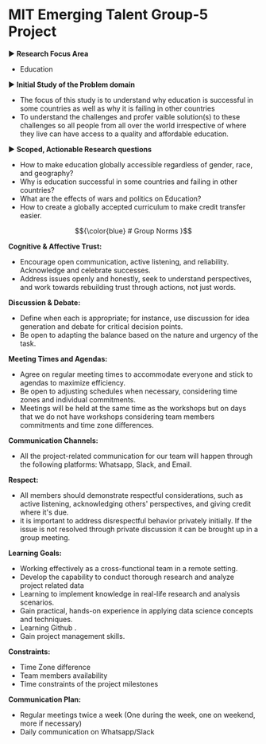 # MIT Emerging Talent Group-5 Project

▶️ **Research Focus Area**
   - Education
 
▶️ **Initial Study of the Problem domain**
   - The focus of this study is to understand why education is successful in some countries as well as why it is failing in other countries
   - To understand the challenges and profer vaible solution(s) to these challenges so all people from all over the world irrespective of where
     they live can have access to a quality and affordable education.
 
▶️ **Scoped, Actionable Research questions** 
   - How to make education globally accessible regardless of gender, race, and geography?
   - Why is education successful in some countries and failing in other countries?
   - What are the effects of wars and politics on Education?
   - How to create a globally accepted curriculum to make credit transfer easier.
   
$${\color{blue} # Group Norms }$$ 

**Cognitive & Affective Trust:**
   - Encourage open communication, active listening, and reliability. Acknowledge and celebrate successes.
   -  Address issues openly and honestly, seek to understand perspectives, and work towards rebuilding trust through actions, not just words.

**Discussion & Debate:**
   - Define when each is appropriate; for instance, use discussion for idea generation and debate for critical decision points.
   - Be open to adapting the balance based on the nature and urgency of the task.

**Meeting Times and Agendas:**
   - Agree on regular meeting times to accommodate everyone and stick to agendas to maximize efficiency.
   -  Be open to adjusting schedules when necessary, considering time zones and individual commitments.
   -  Meetings will be held at the same time as the workshops but on days that we do not have workshops considering team members commitments and time zone differences.

**Communication Channels:**
   -  All the project-related communication for our team will happen through the following platforms: Whatsapp, Slack, and Email.

**Respect:**
   - All members should demonstrate respectful considerations, such as active listening, acknowledging others' perspectives, and giving credit where it's due.
- it is important to address disrespectful behavior privately initially. If the issue is not resolved through private discussion it can be brought up in a group meeting.



**Learning Goals:**
- Working effectively as a cross-functional team in a remote setting.
- Develop the capability to conduct thorough research and analyze project  related data
- Learning to implement knowledge in real-life research and analysis scenarios.
- Gain practical, hands-on experience in applying data science concepts and techniques.
- Learning Github  .
- Gain project management skills.



**Constraints:**
- Time Zone difference
- Team members availability 
- Time constraints of the project milestones


**Communication Plan:**
- Regular meetings twice a week (One during the week, one on weekend, more if necessary)
- Daily communication on Whatsapp/Slack
